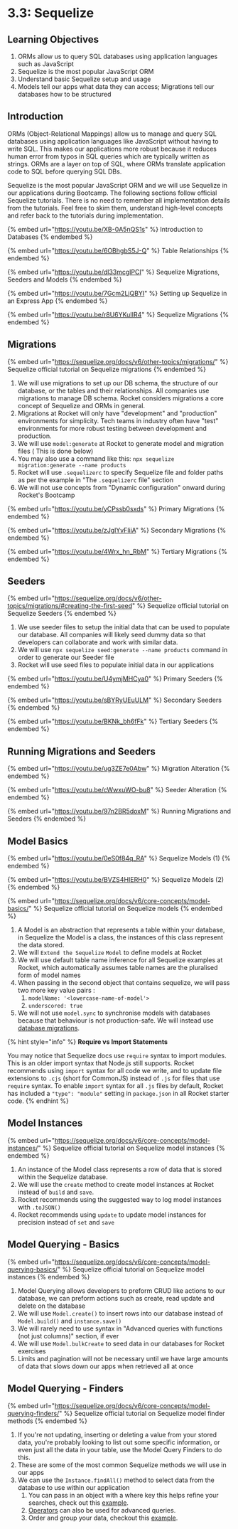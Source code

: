 # 3.3: Sequelize

## Learning Objectives

1. ORMs allow us to query SQL databases using application languages such as JavaScript
2. Sequelize is the most popular JavaScript ORM
3. Understand basic Sequelize setup and usage
4. Models tell our apps what data they can access; Migrations tell our databases how to be structured

## Introduction

ORMs (Object-Relational Mappings) allow us to manage and query SQL databases using application languages like JavaScript without having to write SQL. This makes our applications more robust because it reduces human error from typos in SQL queries which are typically written as strings. ORMs are a layer on top of SQL, where ORMs translate application code to SQL before querying SQL DBs.

Sequelize is the most popular JavaScript ORM and we will use Sequelize in our applications during Bootcamp. The following sections follow official Sequelize tutorials. There is no need to remember all implementation details from the tutorials. Feel free to skim them, understand high-level concepts and refer back to the tutorials during implementation.



{% embed url="https://youtu.be/XB-0A5nQS1s" %}
Introduction to Databases&#x20;
{% endembed %}

{% embed url="https://youtu.be/6OBhgbS5J-Q" %}
Table Relationships
{% endembed %}

{% embed url="https://youtu.be/dl33mcglPCI" %}
Sequelize Migrations, Seeders and Models
{% endembed %}

{% embed url="https://youtu.be/7Gcm2LjQBYI" %}
Setting up Sequelize in an Express App
{% endembed %}

{% embed url="https://youtu.be/r8U6YKuIIR4" %}
Sequelize Migrations
{% endembed %}

## Migrations

{% embed url="https://sequelize.org/docs/v6/other-topics/migrations/" %}
Sequelize official tutorial on Sequelize migrations
{% endembed %}

1. We will use migrations to set up our DB schema, the structure of our database, or the tables and their relationships. All companies use migrations to manage DB schema. Rocket considers migrations a core concept of Sequelize and ORMs in general.
2. Migrations at Rocket will only have "development" and "production" environments for simplicity. Tech teams in industry often have "test" environments for more robust testing between development and production.
3. We will use `model:generate` at Rocket to generate model and migration files ( This is done below)
4. You may also use  a command like this: `npx sequelize migration:generate --name products`
5. Rocket will use `.sequelizerc` to specify Sequelize file and folder paths as per the example in "The `.sequelizerc` file" section
6. We will not use concepts from "Dynamic configuration" onward during Rocket's Bootcamp

{% embed url="https://youtu.be/yCPssb0sxds" %}
Primary Migrations
{% endembed %}

{% embed url="https://youtu.be/zJglYvFliiA" %}
Secondary Migrations
{% endembed %}

{% embed url="https://youtu.be/4Wrx_hn_RbM" %}
Tertiary Migrations
{% endembed %}





## Seeders

{% embed url="https://sequelize.org/docs/v6/other-topics/migrations/#creating-the-first-seed" %}
Sequelize official tutorial on Sequelize Seeders
{% endembed %}

1. We use seeder files to setup the initial data that can be used to populate our database. All companies will likely seed dummy data so that developers can collaborate and work with similar data.
2. We will use  `npx sequelize seed:generate --name products` command in order to generate our Seeder file
3. Rocket will use seed files to populate initial data in our applications



{% embed url="https://youtu.be/U4ymjMHCya0" %}
Primary Seeders
{% endembed %}

{% embed url="https://youtu.be/sBYRyUEuULM" %}
Secondary Seeders
{% endembed %}

{% embed url="https://youtu.be/BKNk_bh6fFk" %}
Tertiary Seeders
{% endembed %}

## Running Migrations and Seeders

{% embed url="https://youtu.be/ug3ZE7e0Abw" %}
Migration Alteration
{% endembed %}

{% embed url="https://youtu.be/cWwxuWO-bu8" %}
Seeder Alteration
{% endembed %}

{% embed url="https://youtu.be/97n2BR5doxM" %}
Running Migrations and Seeders
{% endembed %}



## Model Basics

{% embed url="https://youtu.be/0eS0f84q_RA" %}
Sequelize Models (1)
{% endembed %}



{% embed url="https://youtu.be/BVZS4HIERH0" %}
Sequelize Models (2)
{% endembed %}

{% embed url="https://sequelize.org/docs/v6/core-concepts/model-basics/" %}
Sequelize official tutorial on Sequelize models
{% endembed %}

1. A Model is an abstraction that represents a table within your database,  in Sequelize the Model is a class, the instances of this class represent the data stored.&#x20;
2. We will `Extend the Sequelize` `Model` to define models at Rocket
3. We will use default table name inference for all Sequelize examples at Rocket, which automatically assumes table names are the pluralised form of model names
4. When passing in the second object that contains sequelize, we will pass two more key value pairs :&#x20;
   1. `modelName: '<lowercase-name-of-model'>`
   2. `underscored: true`
5. We will not use `model.sync` to synchronise models with databases because that behaviour is not production-safe. We will instead use [database migrations](https://sequelize.org/docs/v6/core-concepts/model-basics/#synchronization-in-production).

{% hint style="info" %}
**Require vs Import Statements**

You may notice that Sequelize docs use `require` syntax to import modules. This is an older import syntax that Node.js still supports. Rocket recommends using `import` syntax for all code we write, and to update file extensions to `.cjs` (short for CommonJS) instead of `.js` for files that use `require` syntax. To enable `import` syntax for all `.js` files by default, Rocket has included a `"type": "module"` setting in `package.json` in all Rocket starter code.
{% endhint %}

## Model Instances

{% embed url="https://sequelize.org/docs/v6/core-concepts/model-instances/" %}
Sequelize official tutorial on Sequelize model instances
{% endembed %}

1. An instance of the Model class represents a row of data that is stored within the Sequelize database.
2. We will use the `create` method to create model instances at Rocket instead of `build` and `save`.
3. Rocket recommends using the suggested way to log model instances with `.toJSON()`
4. Rocket recommends using `update` to update model instances for precision instead of `set` and `save`

## Model Querying - Basics

{% embed url="https://sequelize.org/docs/v6/core-concepts/model-querying-basics/" %}
Sequelize official tutorial on Sequelize model instances
{% endembed %}

1. Model Querying allows developers to preform CRUD like actions to our database, we can preform actions such as create, read update and delete on the database
2. We will use `Model.create()` to insert rows into our database instead of `Model.build()` and `instance.save()`
3. We will rarely need to use syntax in "Advanced queries with functions (not just columns)" section, if ever
4. We will use `Model.bulkCreate` to seed data in our databases for Rocket exercises
5. Limits and pagination will not be necessary until we have large amounts of data that slows down our apps when retrieved all at once

## Model Querying - Finders

{% embed url="https://sequelize.org/docs/v6/core-concepts/model-querying-finders/" %}
Sequelize official tutorial on Sequelize model finder methods
{% endembed %}

1. If you're not updating, inserting or deleting a value from your stored data, you're probably looking to list out some specific information, or even just all the data in your table, use the Model Query Finders to do this.&#x20;
2. These are some of the most common Sequelize methods we will use in our apps
3. We can use the `Instance.findAll()` method to select data from the database to use within our application
   1. You can pass in an object with a where key this helps refine your searches, check out this [example](https://sequelize.org/docs/v6/core-concepts/model-querying-basics/#the-basics).
   2. [Operators](https://sequelize.org/docs/v6/core-concepts/model-querying-basics/#operators) can also be used for advanced queries.
   3. Order and group your data, checkout this [example](https://sequelize.org/docs/v6/core-concepts/model-querying-basics/#ordering-and-grouping).





